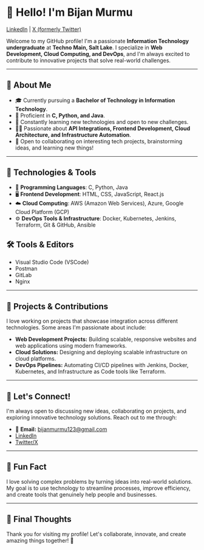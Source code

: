 # 👋 Hello! I'm Bijan Murmu

[LinkedIn](https://www.linkedin.com/in/bijanmurmu) | [X (formerly Twitter)](https://x.com/bijanmurmuXO)

Welcome to my GitHub profile! I'm a passionate **Information Technology undergraduate** at **Techno Main, Salt Lake**. I specialize in **Web Development, Cloud Computing, and DevOps**, and I'm always excited to contribute to innovative projects that solve real-world challenges.

---

## 🚀 About Me

- 🎓 Currently pursuing a **Bachelor of Technology in Information Technology**.
- 🔧 Proficient in **C, Python, and Java**.
- 🌱 Constantly learning new technologies and open to new challenges.
- 🧑‍💻 Passionate about **API Integrations, Frontend Development, Cloud Architecture, and Infrastructure Automation**.
- 💬 Open to collaborating on interesting tech projects, brainstorming ideas, and learning new things!

---

## 🔨 Technologies & Tools

- 🚀 **Programming Languages**: C, Python, Java
- 🖥️ **Frontend Development**: HTML, CSS, JavaScript, React.js
- ☁️ **Cloud Computing**: AWS (Amazon Web Services), Azure, Google Cloud Platform (GCP)
- ⚙️ **DevOps Tools & Infrastructure**: Docker, Kubernetes, Jenkins, Terraform, Git & GitHub, Ansible

## 🛠️ Tools & Editors
- Visual Studio Code (VSCode)
- Postman
- GitLab
- Nginx

---

## 🌱 Projects & Contributions
I love working on projects that showcase integration across different technologies. Some areas I'm passionate about include:

- **Web Development Projects:** Building scalable, responsive websites and web applications using modern frameworks.
- **Cloud Solutions:** Designing and deploying scalable infrastructure on cloud platforms.
- **DevOps Pipelines:** Automating CI/CD pipelines with Jenkins, Docker, Kubernetes, and Infrastructure as Code tools like Terraform.

---

## 💬 Let's Connect!
I'm always open to discussing new ideas, collaborating on projects, and exploring innovative technology solutions. Reach out to me through:

- 📧 **Email:** [bijanmurmu123@gmail.com](mailto:bijanmurmu123@gmail.com)
- [LinkedIn](https://www.linkedin.com/in/bijanmurmu)
- [Twitter/X](https://x.com/bijanmurmuXO)

---

## 📣 Fun Fact
I love solving complex problems by turning ideas into real-world solutions. My goal is to use technology to streamline processes, improve efficiency, and create tools that genuinely help people and businesses.

---

## 🌟 Final Thoughts
Thank you for visiting my profile! Let's collaborate, innovate, and create amazing things together! 🚀
